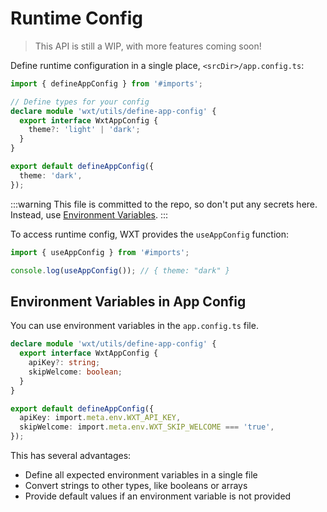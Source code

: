 # Runtime Config

> This API is still a WIP, with more features coming soon!

Define runtime configuration in a single place, `<srcDir>/app.config.ts`:

```ts
import { defineAppConfig } from '#imports';

// Define types for your config
declare module 'wxt/utils/define-app-config' {
  export interface WxtAppConfig {
    theme?: 'light' | 'dark';
  }
}

export default defineAppConfig({
  theme: 'dark',
});
```

:::warning
This file is committed to the repo, so don't put any secrets here. Instead, use [Environment Variables](#environment-variables-in-app-config).
:::

To access runtime config, WXT provides the `useAppConfig` function:

```ts
import { useAppConfig } from '#imports';

console.log(useAppConfig()); // { theme: "dark" }
```

## Environment Variables in App Config

You can use environment variables in the `app.config.ts` file.

```ts
declare module 'wxt/utils/define-app-config' {
  export interface WxtAppConfig {
    apiKey?: string;
    skipWelcome: boolean;
  }
}

export default defineAppConfig({
  apiKey: import.meta.env.WXT_API_KEY,
  skipWelcome: import.meta.env.WXT_SKIP_WELCOME === 'true',
});
```

This has several advantages:

- Define all expected environment variables in a single file
- Convert strings to other types, like booleans or arrays
- Provide default values if an environment variable is not provided
